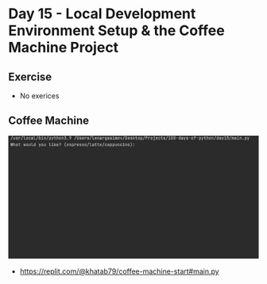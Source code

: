 # Day 15 - Local Development Environment Setup & the Coffee Machine Project

## Exercise

- No exerices


## Coffee Machine

![Coffee Machine](015_day15.gif)

- https://replit.com/@khatab79/coffee-machine-start#main.py
